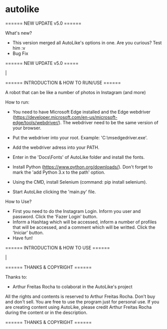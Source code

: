# autolike

====== NEW UPDATE v5.0 ======

 What's new?
 - This version merged all AutoLike's options in one. Are you curious? Test him :v
 - Bug Fix
    
====== NEW UPDATE v5.0 =====

|

====== INTRODUCTION & HOW TO RUN/USE ======

A robot that can be like a number of photos in Instagram (and more)

How to run:

- You need to have Microsoft Edge installed and the Edge webdriver (https://developer.microsoft.com/en-us/microsoft-edge/tools/webdriver/). The webdriver need to be the same version of your browser.
- Put the webdriver into your root. Example: 'C:\msedgedriver.exe'.
- Add the webdriver adress into your PATH.
- Enter in the 'Docs\Fonts' of AutoLike folder and install the fonts.

- Install Python (https://www.python.org/downloads/). Don't forget to mark the 'add Python 3.x to the path' option.
- Using the CMD, install Selenium (command: pip install selenium).

- Start AutoLike clicking the 'main.py' file.


How to Use?

- First you need to do the Instagram Login. Inform you user and password. Click the 'Fazer Login' button.
- Inform a Hashtag which will be accessed, inform a number of profiles that will be accessed, and a comment which will be writted. Click the 'Iniciar' button.
- Have fun!

====== INTRODUCTION & HOW TO USE ======

|

====== THANKS & COPYRIGHT ======

Thanks to:
- Arthur Freitas Rocha to colaborat in the AutoLike's project

All the rights and contents is reserved to Arthur Freitas Rocha. Don't buy and don't sell. You are free to use the program just for personal use. If you are creating content using AutoLike, please credit Arthur Freitas Rocha during the content or in the description.

====== THANKS & COPYRIGHT ======
